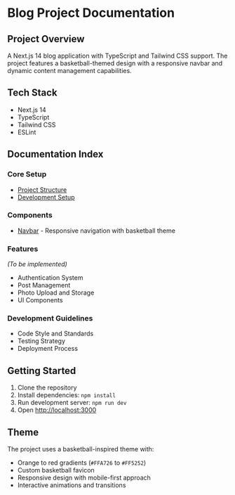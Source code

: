 # Blog Project Documentation

## Project Overview
A Next.js 14 blog application with TypeScript and Tailwind CSS support. The project features a basketball-themed design with a responsive navbar and dynamic content management capabilities.

## Tech Stack
- Next.js 14
- TypeScript
- Tailwind CSS
- ESLint

## Documentation Index

### Core Setup
- [Project Structure](./core/project-structure.md)
- [Development Setup](./core/development-setup.md)

### Components
- [Navbar](./components/navbar.md) - Responsive navigation with basketball theme

### Features
*(To be implemented)*
- Authentication System
- Post Management
- Photo Upload and Storage
- UI Components

### Development Guidelines
- Code Style and Standards
- Testing Strategy
- Deployment Process

## Getting Started
1. Clone the repository
2. Install dependencies: `npm install`
3. Run development server: `npm run dev`
4. Open [http://localhost:3000](http://localhost:3000)

## Theme
The project uses a basketball-inspired theme with:
- Orange to red gradients (`#FFA726` to `#FF5252`)
- Custom basketball favicon
- Responsive design with mobile-first approach
- Interactive animations and transitions
